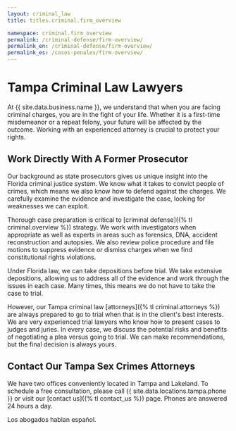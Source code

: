 ```yaml
---
layout: criminal_law
title: titles.criminal.firm_overview

namespace: criminal.firm_overview
permalink: /criminal-defense/firm-overview/
permalink_en: /criminal-defense/firm-overview/
permalink_es: /casos-penales/firm-overview/
---
```


# Tampa Criminal Law Lawyers

At {{ site.data.business.name }}, we understand that when you are facing criminal charges, you are in the fight of your life. Whether it is a first-time misdemeanor or a repeat felony, your future will be affected by the outcome. Working with an experienced attorney is crucial to protect your rights.

## Work Directly With A Former Prosecutor

Our background as state prosecutors gives us unique insight into the Florida criminal justice system. We know what it takes to convict people of crimes, which means we also know how to defend against the charges. We carefully examine the evidence and investigate the case, looking for weaknesses we can exploit.

Thorough case preparation is critical to [criminal defense]({% tl criminal.overview %}) strategy. We work with investigators when appropriate as well as experts in areas such as forensics, DNA, accident reconstruction and autopsies. We also review police procedure and file motions to suppress evidence or dismiss charges when we find constitutional rights violations.

Under Florida law, we can take depositions before trial. We take extensive depositions, allowing us to address all of the evidence and work through the issues in each case. Many times, this means we do not have to take the case to trial.

However, our Tampa criminal law [attorneys]({% tl criminal.attorneys %}) are always prepared to go to trial when that is in the client's best interests. We are very experienced trial lawyers who know how to present cases to judges and juries. In every case, we discuss the potential risks and benefits of negotiating a plea versus going to trial. We can make recommendations, but the final decision is always yours.

## Contact Our Tampa Sex Crimes Attorneys

We have two offices conveniently located in Tampa and Lakeland.
To schedule a free consultation, please call {{ site.data.locations.tampa.phone }} or visit our [contact us]({% tl contact_us %}) page.
Phones are answered 24 hours a day.

Los abogados hablan español.